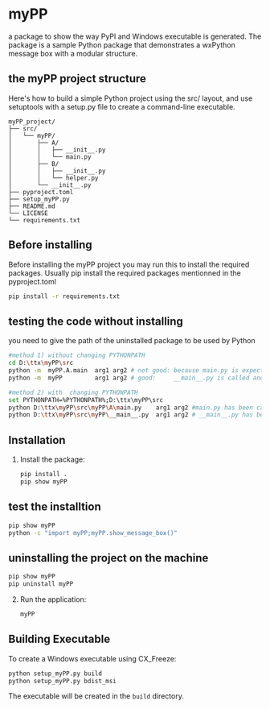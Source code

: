 # myPP
a package to show the way PyPI and Windows executable is generated.
The package is a sample Python package that demonstrates a wxPython message box with a modular structure.

## the myPP project structure 
Here's how to build a simple Python project using the src/ layout, and use setuptools with a setup.py file to create a command-line executable.
```
myPP_project/
├── src/
│   └── myPP/
│       ├── A/
│       │   ├── __init__.py
│       │   └── main.py
│       ├── B/
│       │   ├── __init__.py
│       │   └── helper.py
│       └── __init__.py
├── pyproject.toml
├── setup_myPP.py
├── README.md
└── LICENSE
└── requirements.txt
```
## Before installing
Before installing the myPP project you may run this to install the required packages.
Usually pip install the required packages mentionned in the pyproject.toml
```bash
pip install -r requirements.txt
```

## testing the code without installing

you need to give the path of the uninstalled package to be used by Python

```bash
#method 1) without changing PYTHONPATH
cd D:\ttx\myPP\src
python -m  myPP.A.main  arg1 arg2 # not good: because main.py is expected to be imported not executed 
python -m  myPP         arg1 arg2 # good:     __main__.py is called and executed

```

```bash
#method 2) with  changing PYTHONPATH
set PYTHONPATH=%PYTHONPATH%;D:\ttx\myPP\src
python D:\ttx\myPP\src\myPP\A\main.py    arg1 arg2 #main.py has been called
python D:\ttx\myPP\src\myPP\__main__.py  arg1 arg2 # __main__.py has been called.
```


## Installation

1. Install the package:
   ```bash
   pip install .
   pip show myPP
   ```
## test the installtion 

   ```bash
   pip show myPP
   python -c "import myPP;myPP.show_message_box()"


   ```
## uninstalling the project on the machine 

   ```bash
   pip show myPP
   pip uninstall myPP
   ```
 
2. Run the application:
   ```bash
   myPP
   ```

## Building Executable

To create a Windows executable using CX_Freeze:

```bash
python setup_myPP.py build   
python setup_myPP.py bdist_msi
```

The executable will be created in the `build` directory.